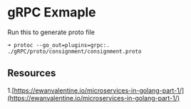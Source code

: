# gRPC Exmaple



Run this to generate proto file
```
➜ protoc --go_out=plugins=grpc:. ./gRPC/proto/consignment/consignment.proto
```


## Resources

1.[https://ewanvalentine.io/microservices-in-golang-part-1/](https://ewanvalentine.io/microservices-in-golang-part-1/)